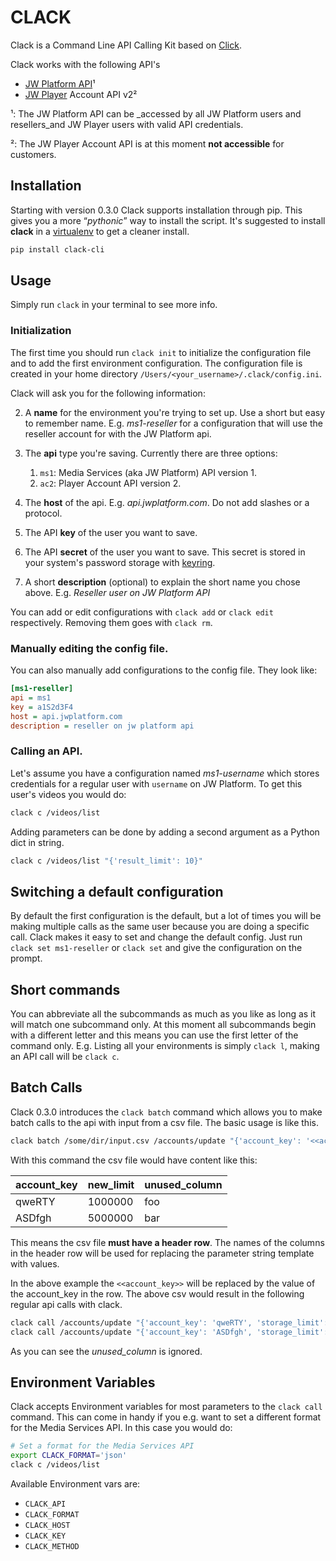 # CLACK

Clack is a Command Line API Calling Kit based on [Click][1].

Clack works with the following API's

- [JW Platform API](http://apidocs.jwplayer.com/)¹
- [JW Player](http://www.jwplayer.com) Account API v2²


¹: The JW Platform API can be _accessed by all JW Platform users and resellers_and JW Player users with valid API credentials.

²: The JW Player Account API is at this moment __not accessible__ for customers.

[1]: http://click.pocoo.org/

## Installation

Starting with version 0.3.0 Clack supports installation through pip. This gives you a more “*pythonic*” way to install the script.  It's suggested to  install **clack** in a [virtualenv](https://virtualenv.pypa.io/en/latest/) to get a cleaner install.

``` bash
pip install clack-cli
```



## Usage

Simply run `clack` in your terminal to see more info.

### Initialization

The first time you should run `clack init` to initialize the configuration file and to add the first environment configuration. The configuration file is created in your home directory `/Users/<your_username>/.clack/config.ini`.

Clack will ask you for the following information:

2. A **name** for the environment you're trying to set up. Use a short but easy to remember name. E.g. _ms1-reseller_ for a configuration that will use the reseller account for with the JW Platform api.
   
3. The **api** type you're saving. Currently there are three options:
   
   1. `ms1`: Media Services (aka JW Platform) API version 1.
   2. `ac2`: Player Account API version 2.
   
4. The **host** of the api. E.g. _api.jwplatform.com_. Do not add slashes or a protocol.
   
5. The API **key** of the user you want to save.
   
6. The API **secret** of the user you want to save. This secret is stored in your system's password storage with [keyring](https://github.com/jaraco/keyring).
   
7. A short **description** (optional) to explain the short name you chose above. E.g. _Reseller  user on JW Platform API_


You can add or edit configurations with `clack add` or `clack edit` respectively. Removing them goes with `clack rm`.

### Manually editing the config file.

You can also manually add configurations to the config file. They look like:

``` ini
[ms1-reseller]
api = ms1
key = a1S2d3F4
host = api.jwplatform.com
description = reseller on jw platform api
```

### Calling an API.

Let's assume you have a configuration named _ms1-username_ which stores credentials for a regular user with `username` on JW Platform. To get this user's videos you would do:

``` bash
clack c /videos/list
```

Adding parameters can be done by adding a second argument as a Python dict in string.

``` bash
clack c /videos/list "{'result_limit': 10}"
```

## Switching a default configuration

By default the first configuration is the default, but a lot of times you will be making multiple calls as the same user because you are doing a specific call. Clack makes it easy to set and change the default config. Just run `clack set ms1-reseller` or `clack set` and give the configuration on the prompt.

## Short commands

You can abbreviate all the subcommands as much as you like as long as it will match one subcommand only. At this moment all subcommands begin with a different letter and this means you can use the first letter of the command only. E.g. Listing all your environments is simply `clack l`, making an API call will be `clack c`.

## Batch Calls

Clack 0.3.0 introduces the `clack batch` command which allows you to make batch calls to the api with input from a csv file. The basic usage is like this.

``` bash
clack batch /some/dir/input.csv /accounts/update "{'account_key': '<<account_key>>', 'storage_limit': '<<new_limit>>'}"
```

With this command the csv file would have content like this:

| account_key | new_limit | unused_column | 
| ----------- | --------- | ------------- | 
| qweRTY      | 1000000   | foo           | 
| ASDfgh      | 5000000   | bar           | 

This means the csv file **must have a header row**. The names of the columns in the header row will be used for replacing the parameter string template with values. 

In the above example the `<<account_key>>` will be replaced by the value of the account_key in the row. The above csv would result in the following regular api calls with clack.

``` bash
clack call /accounts/update "{'account_key': 'qweRTY', 'storage_limit': '1000000'}"
clack call /accounts/update "{'account_key': 'ASDfgh', 'storage_limit': '5000000'}"
```

As you can see the *unused_column* is ignored.

## Environment Variables

Clack accepts Environment variables for most parameters to the `clack call` command. This can come in handy if you e.g. want to set a different format for the Media Services API. In this case you would do:

``` bash
# Set a format for the Media Services API
export CLACK_FORMAT='json'
clack c /videos/list
```

Available Environment vars are:

- `CLACK_API`
- `CLACK_FORMAT`
- `CLACK_HOST`
- `CLACK_KEY`
- `CLACK_METHOD`
  ​
